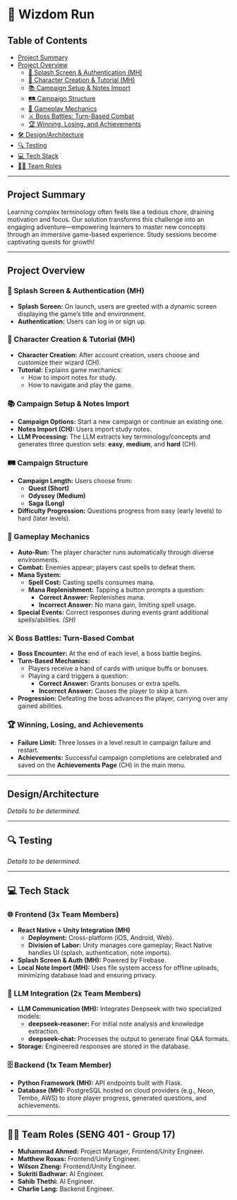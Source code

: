 # 👾 Wizdom Run

## Table of Contents
- [Project Summary](#project-summary)
- [Project Overview](#project-overview)
  - [📱 Splash Screen & Authentication (MH)](#📱-splash-screen--authentication-mh)
  - [🎨 Character Creation & Tutorial (MH)](#🎨-character-creation--tutorial-mh)
  - [📚 Campaign Setup & Notes Import](#📚-campaign-setup--notes-import)
  - [🛤️ Campaign Structure](#🛤️-campaign-structure)
  - [🏃 Gameplay Mechanics](#🏃-gameplay-mechanics-endless-runner)
  - [⚔️ Boss Battles: Turn-Based Combat](#⚔️-boss-battles-turn-based-combat)
  - [🏆 Winning, Losing, and Achievements](#🏆-winning-losing-and-achievements)
- [🛠️ Design/Architecture](#-designarchitecture)
- [🔍 Testing](#-testing)
- [💻 Tech Stack](#-tech-stack)
- [👨‍💻 Team Roles](#-team-roles-seng-401---group-17)

---

## Project Summary
Learning complex terminology often feels like a tedious chore, draining motivation and focus. Our solution transforms this challenge into an engaging adventure—empowering learners to master new concepts through an immersive game-based experience. Study sessions become captivating quests for growth!

---

## Project Overview

### 📱 Splash Screen & Authentication (MH)
- **Splash Screen:** On launch, users are greeted with a dynamic screen displaying the game’s title and environment.
- **Authentication:** Users can log in or sign up.

### 🎨 Character Creation & Tutorial (MH)
- **Character Creation:** After account creation, users choose and customize their wizard (CH).
- **Tutorial:** Explains game mechanics:
  - How to import notes for study.
  - How to navigate and play the game.

### 📚 Campaign Setup & Notes Import
- **Campaign Options:** Start a new campaign or continue an existing one.
- **Notes Import (CH):** Users import study notes.
- **LLM Processing:** The LLM extracts key terminology/concepts and generates three question sets: **easy**, **medium**, and **hard** (CH).

### 🛤️ Campaign Structure
- **Campaign Length:** Users choose from:
  - **Quest (Short)**
  - **Odyssey (Medium)**
  - **Saga (Long)**
- **Difficulty Progression:** Questions progress from easy (early levels) to hard (later levels).

### 🏃 Gameplay Mechanics
- **Auto-Run:** The player character runs automatically through diverse environments.
- **Combat:** Enemies appear; players cast spells to defeat them.
- **Mana System:**
  - **Spell Cost:** Casting spells consumes mana.
  - **Mana Replenishment:** Tapping a button prompts a question:
    - **Correct Answer:** Replenishes mana.
    - **Incorrect Answer:** No mana gain, limiting spell usage.
- **Special Events:** Correct responses during events grant additional spells/abilities. *(SH)*

### ⚔️ Boss Battles: Turn-Based Combat
- **Boss Encounter:** At the end of each level, a boss battle begins.
- **Turn-Based Mechanics:**
  - Players receive a hand of cards with unique buffs or bonuses.
  - Playing a card triggers a question:
    - **Correct Answer:** Grants bonuses or extra spells.
    - **Incorrect Answer:** Causes the player to skip a turn.
- **Progression:** Defeating the boss advances the player, carrying over any gained abilities.

### 🏆 Winning, Losing, and Achievements
- **Failure Limit:** Three losses in a level result in campaign failure and restart.
- **Achievements:** Successful campaign completions are celebrated and saved on the **Achievements Page** (CH) in the main menu.

---

## Design/Architecture
*Details to be determined.*

---

## 🔍 Testing
*Details to be determined.*

---

## 💻 Tech Stack

### 🌐 Frontend (3x Team Members)
- **React Native + Unity Integration (MH)**
  - **Deployment:** Cross-platform (iOS, Android, Web).
  - **Division of Labor:** Unity manages core gameplay; React Native handles UI (splash, authentication, note imports).
- **Splash Screen & Auth (MH):** Powered by Firebase.
- **Local Note Import (MH):** Uses file system access for offline uploads, minimizing database load and ensuring privacy.

### 🤖 LLM Integration (2x Team Members)
- **LLM Communication (MH):** Integrates Deepseek with two specialized models:
  - **deepseek-reasoner:** For initial note analysis and knowledge extraction.
  - **deepseek-chat:** Processes the output to generate final Q&A formats.
- **Storage:** Engineered responses are stored in the database.

### 🗄️ Backend (1x Team Member)
- **Python Framework (MH):** API endpoints built with Flask.
- **Database (MH):** PostgreSQL hosted on cloud providers (e.g., Neon, Tembo, AWS) to store player progress, generated questions, and achievements.

---

## 👨‍💻 Team Roles (SENG 401 - Group 17)
- **Muhammad Ahmed:** Project Manager, Frontend/Unity Engineer.
- **Matthew Roxas:** Frontend/Unity Engineer.
- **Wilson Zheng:** Frontend/Unity Engineer.
- **Sukriti Badhwar:** AI Engineer.
- **Sahib Thethi:** AI Engineer.
- **Charlie Lang:** Backend Engineer.
